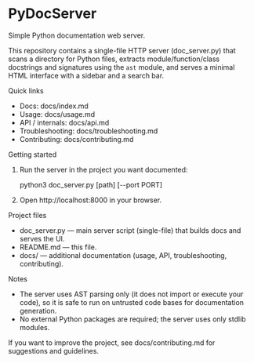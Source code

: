# PyDocServer

Simple Python documentation web server.

This repository contains a single-file HTTP server (doc_server.py) that scans a directory for Python
files, extracts module/function/class docstrings and signatures using the `ast` module, and serves a
minimal HTML interface with a sidebar and a search bar.

Quick links
- Docs: docs/index.md
- Usage: docs/usage.md
- API / internals: docs/api.md
- Troubleshooting: docs/troubleshooting.md
- Contributing: docs/contributing.md

Getting started

1. Run the server in the project you want documented:

   python3 doc_server.py [path] [--port PORT]

2. Open http://localhost:8000 in your browser.

Project files
- doc_server.py — main server script (single-file) that builds docs and serves the UI.
- README.md — this file.
- docs/ — additional documentation (usage, API, troubleshooting, contributing).

Notes
- The server uses AST parsing only (it does not import or execute your code), so it is safe to run on
  untrusted code bases for documentation generation.
- No external Python packages are required; the server uses only stdlib modules.

If you want to improve the project, see docs/contributing.md for suggestions and guidelines.
